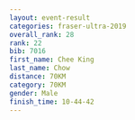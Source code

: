 ```yaml
---
layout: event-result 
categories: fraser-ultra-2019 
overall_rank: 28
rank: 22
bib: 7016
first_name: Chee King
last_name: Chow
distance: 70KM
category: 70KM
gender: Male
finish_time: 10-44-42
---
```

